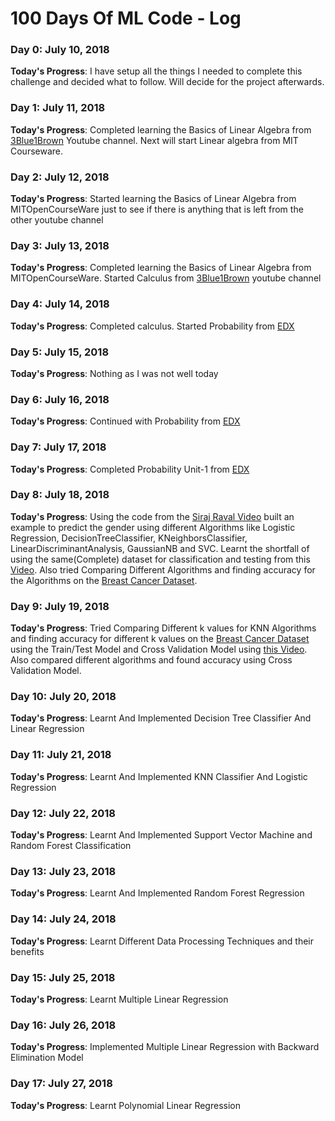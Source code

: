 # 100 Days Of ML Code - Log

### Day 0: July 10, 2018

**Today's Progress**: I have setup all the things I needed to complete this challenge and decided what to follow. Will decide for the project afterwards.

### Day 1: July 11, 2018

**Today's Progress**: Completed learning the Basics of Linear Algebra from [3Blue1Brown](https://www.youtube.com/watch?v=kjBOesZCoqc&index=1&list=PLZHQObOWTQDPD3MizzM2xVFitgF8hE_ab) Youtube channel. Next will start Linear algebra from MIT Courseware.

### Day 2: July 12, 2018

**Today's Progress**: Started learning the Basics of Linear Algebra from MITOpenCourseWare just to see if there is anything that is left from the other youtube channel

### Day 3: July 13, 2018

**Today's Progress**: Completed learning the Basics of Linear Algebra from MITOpenCourseWare. Started Calculus from [3Blue1Brown](https://www.youtube.com/playlist?list=PLZHQObOWTQDMsr9K-rj53DwVRMYO3t5Yr) youtube channel

### Day 4: July 14, 2018

**Today's Progress**: Completed calculus. Started Probability from [EDX](https://www.edx.org/course/introduction-probability-science-mitx-6-041x-2)

### Day 5: July 15, 2018

**Today's Progress**: Nothing as I was not well today

### Day 6: July 16, 2018

**Today's Progress**: Continued with Probability from [EDX](https://www.edx.org/course/introduction-probability-science-mitx-6-041x-2)

### Day 7: July 17, 2018

**Today's Progress**: Completed Probability Unit-1 from [EDX](https://www.edx.org/course/introduction-probability-science-mitx-6-041x-2)

### Day 8: July 18, 2018

**Today's Progress**: Using the code from the [Siraj Raval Video](https://www.youtube.com/watch?v=T5pRlIbr6gg&list=PL2-dafEMk2A6QKz1mrk1uIGfHkC1zZ6UU) built an example to predict the gender using different Algorithms like Logistic Regression, DecisionTreeClassifier, KNeighborsClassifier, LinearDiscriminantAnalysis, GaussianNB and SVC. 
Learnt the shortfall of using the same(Complete) dataset for classification and testing from this [Video](https://www.youtube.com/watch?v=0pP4EwWJgIU). 
Also tried Comparing Different Algorithms and finding accuracy for the Algorithms on the [Breast Cancer Dataset](http://scikit-learn.org/stable/modules/generated/sklearn.datasets.load_breast_cancer.html).  

### Day 9: July 19, 2018

**Today's Progress**: Tried Comparing Different k values for KNN Algorithms and finding accuracy for different k values on the [Breast Cancer Dataset](http://scikit-learn.org/stable/modules/generated/sklearn.datasets.load_breast_cancer.html) 
using the Train/Test Model and Cross Validation Model using [this Video](https://www.youtube.com/watch?v=6dbrR-WymjI). Also compared different algorithms and found accuracy using Cross Validation Model.

### Day 10: July 20, 2018

**Today's Progress**: Learnt And Implemented Decision Tree Classifier And Linear Regression

### Day 11: July 21, 2018

**Today's Progress**: Learnt And Implemented KNN Classifier And Logistic Regression

### Day 12: July 22, 2018

**Today's Progress**: Learnt And Implemented Support Vector Machine and Random Forest Classification

### Day 13: July 23, 2018

**Today's Progress**: Learnt And Implemented Random Forest Regression

### Day 14: July 24, 2018

**Today's Progress**: Learnt Different Data Processing Techniques and their benefits

### Day 15: July 25, 2018

**Today's Progress**: Learnt Multiple Linear Regression

### Day 16: July 26, 2018

**Today's Progress**: Implemented Multiple Linear Regression with Backward Elimination Model

### Day 17: July 27, 2018

**Today's Progress**: Learnt Polynomial Linear Regression

